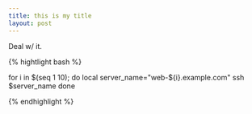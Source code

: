 ```yaml
---
title: this is my title
layout: post
---
```


Deal w/ it.

{% hightlight bash %}

for i in $(seq 1 10); do
  local server_name="web-${i}.example.com"
  ssh $server_name
done

{% endhighlight %}

